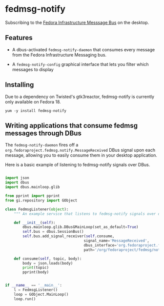 fedmsg-notify
=============

Subscribing to the [Fedora Infrastructure Messsage Bus](http://fedmsg.com) on the desktop.


Features
--------

 * A dbus-activated `fedmsg-notify-daemon` that consumes every message
   from the Fedora Infrastructure Messaging bus.

 * A `fedmsg-notify-config` graphical interface that lets you filter which
   messages to display


Installing
----------

Due to a dependency on Twisted's gtk3reactor, fedmsg-notify is currently
only available on Fedora 18.

```
yum -y install fedmsg-notify
```


Writing applications that consume fedmsg messages through DBus
--------------------------------------------------------------

The `fedmsg-notify-daemon` fires off a
`org.fedoraproject.fedmsg.notify.MessageReceived` DBus signal upon each
message, allowing you to easily consume them in your desktop application.

Here is a basic example of listening to fedmsg-notify signals over DBus.

```python

import json
import dbus
import dbus.mainloop.glib

from pprint import pprint
from gi.repository import GObject

class FedmsgListener(object):
    """ An example service that listens to fedmsg-notify signals over dbus """

    def __init__(self):
        dbus.mainloop.glib.DBusGMainLoop(set_as_default=True)
        self.bus = dbus.SessionBus()
        self.bus.add_signal_receiver(self.consume,
                                    signal_name='MessageReceived',
                                    dbus_interface='org.fedoraproject.fedmsg.notify',
                                    path='/org/fedoraproject/fedmsg/notify')

    def consume(self, topic, body):
        body = json.loads(body)
        print(topic)
        pprint(body)


if __name__ == '__main__':
    l = FedmsgListener()
    loop = GObject.MainLoop()
    loop.run()
```
